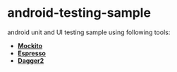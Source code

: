# android-testing-sample 
android unit and UI testing sample using following tools:

- [**Mockito**](http://mockito.org/)
- [**Espresso**](https://developer.android.com/training/testing/ui-testing/espresso-testing.html)
- [**Dagger2**](http://google.github.io/dagger/)


